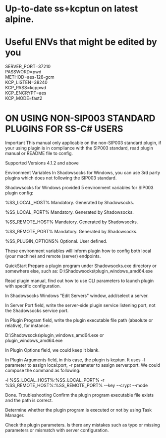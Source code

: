 # Up-to-date ss+kcptun on latest alpine.

# Useful ENVs that might be edited by you

SERVER_PORT=37210  
PASSWORD=pwd  
METHOD=aes-128-gcm  
KCP_LISTEN=38240  
KCP_PASS=kcppwd  
KCP_ENCRYPT=aes  
KCP_MODE=fast2  




# ON USING NON-SIP003 STANDARD PLUGINS FOR SS-C# USERS


Important
This manual only applicable on the non-SIP003 standard plugin, if your using plugin is in compliance with the SIP003 standard, read plugin manual or README file to config.

Supported Versions
4.1.2 and above

Environment Variables
In Shadowsocks for Windows, you can use 3rd party plugins which does not following the SIP003 standard.

Shadowsocks for Windows provided 5 environment variables for SIP003 plugin config:

%SS_LOCAL_HOST% Mandatory. Generated by Shadowsocks.

%SS_LOCAL_PORT% Mandatory. Generated by Shadowsocks.

%SS_REMOTE_HOST% Mandatory. Generated by Shadowsocks.

%SS_REMOTE_PORT% Mandatory. Generated by Shadowsocks.

%SS_PLUGIN_OPTIONS% Optional. User defined.

These environment variables will inform plugin how to config both local (your machine) and remote (server) endpoints.

QuickStart
Prepare a plugin program under Shadowsocks.exe directory or somewhere else, such as:
D:\Shadowsocks\plugin_windows_amd64.exe

Read plugin manual, find out how to use CLI parameters to launch plugin with specific configuration.

In Shadowsocks Windows "Edit Servers" window, add/select a server.

In Server Port field, write the server-side plugin service listening port, not the Shadowsocks service port.

In Plugin Program field, write the plugin executable file path (absolute or relative), for instance:

D:\Shadowsocks\plugin_windows_amd64.exe or plugin_windows_amd64.exe

In Plugin Options field, we could keep it blank.

In Plugin Arguments field, in this case, the plugin is kcptun. It uses -l parameter to assign local:port, -r parameter to assign server:port. We could compose the command as following:

-l %SS_LOCAL_HOST%:%SS_LOCAL_PORT% -r %SS_REMOTE_HOST%:%SS_REMOTE_PORT% --key <Plugin Password> --crypt <Encryption algorithm> --mode <Selected mode>

Done.
Troubleshooting
Confirm the plugin program executable file exists and the path is correct.

Determine whether the plugin program is executed or not by using Task Manager.

Check the plugin parameters. Is there any mistakes such as typo or missing parameters or mismatch with server configuration.
